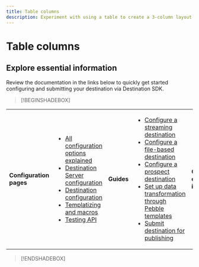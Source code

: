 ```yaml
---
title: Table columns
description: Experiment with using a table to create a 3-column layout
---
```

# Table columns


## Explore essential information

Review the documentation in the links below to quickly get started configuring and submitting your destination via Destination SDK.

>[!BEGINSHADEBOX]

<table>
  <tbody>
    <tr  style="border: 0;">
        <td><strong>Configuration pages</strong></td>
        <td>
            <ul>
                <li><a href="https://experienceleague.adobe.com/en/docs/experience-platform/destinations/destination-sdk/functionality/configuration-options">All configuration options explained</a></li>
                <li><a href="https://example.com">Destination Server configuration</a></li>
                <li><a href="https://example.com">Destination configuration</a></li>
                <li><a href="https://experienceleague.adobe.com/en/docs/experience-platform/destinations/destination-sdk/functionality/destination-server/message-format">Templatizing and macros</a></li>
                <li><a href="https://example.com">Testing API</a></li>
            </ul>
        </td>
        <td><strong>Guides</strong></td>
        <td>
            <ul>
                <li><a href="https://example.com">Configure a streaming destination</a></li>
                <li><a href="https://example.com">Configure a file-based destination</a></li>
                <li><a href="https://example.com">Configure a prospect destination</a></li>
                <li><a href="https://example.com">Set up data transformation through Pebble templates</a></li>
                <li><a href="https://example.com">Submit destination for publishing</a></li>
            </ul>
        </td>
        <td><strong>Other essential information</strong></td>
        <td>
            <ul>
                <li><a href="https://example.com">Glossary of Destination SDK terms</a></li>
                <li><a href="https://example.com">Live configuration examples</a></li>
                <li><a href="https://example.com">Document your destination - self-service template</a></li>
                <li><a href="https://example.com">Bullet Point 4</a></li>
                <li><a href="https://example.com">Bullet Point 5</a></li>
            </ul>
        </td>
    </tr>
  </tbody>
</table>

>[!ENDSHADEBOX]
